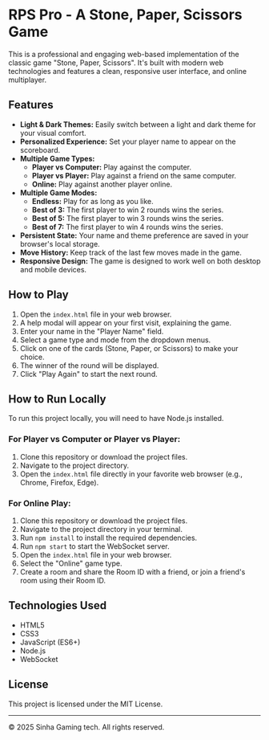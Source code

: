 # RPS Pro - A Stone, Paper, Scissors Game

This is a professional and engaging web-based implementation of the classic game "Stone, Paper, Scissors". It's built with modern web technologies and features a clean, responsive user interface, and online multiplayer.

## Features

*   **Light & Dark Themes:** Easily switch between a light and dark theme for your visual comfort.
*   **Personalized Experience:** Set your player name to appear on the scoreboard.
*   **Multiple Game Types:**
    *   **Player vs Computer:** Play against the computer.
    *   **Player vs Player:** Play against a friend on the same computer.
    *   **Online:** Play against another player online.
*   **Multiple Game Modes:**
    *   **Endless:** Play for as long as you like.
    *   **Best of 3:** The first player to win 2 rounds wins the series.
    *   **Best of 5:** The first player to win 3 rounds wins the series.
    *   **Best of 7:** The first player to win 4 rounds wins the series.
*   **Persistent State:** Your name and theme preference are saved in your browser's local storage.
*   **Move History:** Keep track of the last few moves made in the game.
*   **Responsive Design:** The game is designed to work well on both desktop and mobile devices.

## How to Play

1.  Open the `index.html` file in your web browser.
2.  A help modal will appear on your first visit, explaining the game.
3.  Enter your name in the "Player Name" field.
4.  Select a game type and mode from the dropdown menus.
5.  Click on one of the cards (Stone, Paper, or Scissors) to make your choice.
6.  The winner of the round will be displayed.
7.  Click "Play Again" to start the next round.

## How to Run Locally

To run this project locally, you will need to have Node.js installed.

### For Player vs Computer or Player vs Player:

1.  Clone this repository or download the project files.
2.  Navigate to the project directory.
3.  Open the `index.html` file directly in your favorite web browser (e.g., Chrome, Firefox, Edge).

### For Online Play:

1.  Clone this repository or download the project files.
2.  Navigate to the project directory in your terminal.
3.  Run `npm install` to install the required dependencies.
4.  Run `npm start` to start the WebSocket server.
5.  Open the `index.html` file in your web browser.
6.  Select the "Online" game type.
7.  Create a room and share the Room ID with a friend, or join a friend's room using their Room ID.

## Technologies Used

*   HTML5
*   CSS3
*   JavaScript (ES6+)
*   Node.js
*   WebSocket

## License

This project is licensed under the MIT License.

---

&copy; 2025 Sinha Gaming tech. All rights reserved.